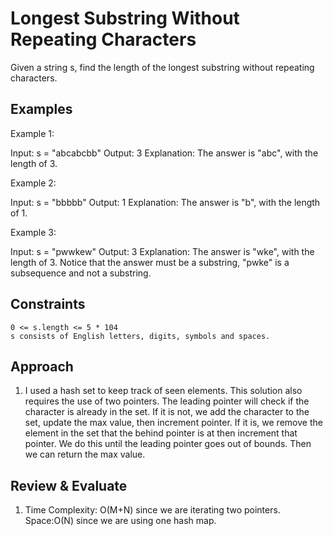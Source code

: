 # Longest Substring Without Repeating Characters

Given a string s, find the length of the longest substring without repeating characters.

## Examples

Example 1:

Input: s = "abcabcbb"
Output: 3
Explanation: The answer is "abc", with the length of 3.

Example 2:

Input: s = "bbbbb"
Output: 1
Explanation: The answer is "b", with the length of 1.

Example 3:

Input: s = "pwwkew"
Output: 3
Explanation: The answer is "wke", with the length of 3.
Notice that the answer must be a substring, "pwke" is a subsequence and not a substring.

## Constraints

    0 <= s.length <= 5 * 104
    s consists of English letters, digits, symbols and spaces.

## Approach
1. I used a hash set to keep track of seen elements. This solution also requires the use of two pointers. The leading pointer will check if the character is already in the set. If it is not, we add the character to the set, update the max value, then increment pointer. If it is, we remove the element in the set that the behind pointer is at then increment that pointer. We do this until the leading pointer goes out of bounds. Then we can return the max value. 

## Review & Evaluate
1. Time Complexity: O(M+N) since we are iterating two pointers. Space:O(N) since we are using one hash map.
